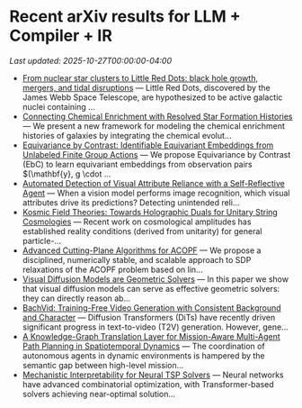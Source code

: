 # Recent arXiv results for LLM + Compiler + IR

*Last updated: 2025-10-27T00:00:00-04:00*

- [From nuclear star clusters to Little Red Dots: black hole growth,
  mergers, and tidal disruptions](http://arxiv.org/abs/2510.21709v1) — Little Red Dots, discovered by the James Webb Space Telescope, are hypothesized to be active galactic nuclei containing ...
- [Connecting Chemical Enrichment with Resolved Star Formation Histories](http://arxiv.org/abs/2510.21707v1) — We present a new framework for modeling the chemical enrichment histories of galaxies by integrating the chemical evolut...
- [Equivariance by Contrast: Identifiable Equivariant Embeddings from
  Unlabeled Finite Group Actions](http://arxiv.org/abs/2510.21706v1) — We propose Equivariance by Contrast (EbC) to learn equivariant embeddings from observation pairs $(\mathbf{y}, g \cdot \...
- [Automated Detection of Visual Attribute Reliance with a Self-Reflective
  Agent](http://arxiv.org/abs/2510.21704v1) — When a vision model performs image recognition, which visual attributes drive its predictions? Detecting unintended reli...
- [Kosmic Field Theories: Towards Holographic Duals for Unitary String
  Cosmologies](http://arxiv.org/abs/2510.21701v1) — Recent work on cosmological amplitudes has established reality conditions (derived from unitarity) for general particle-...
- [Advanced Cutting-Plane Algorithms for ACOPF](http://arxiv.org/abs/2510.21698v1) — We propose a disciplined, numerically stable, and scalable approach to SDP relaxations of the ACOPF problem based on lin...
- [Visual Diffusion Models are Geometric Solvers](http://arxiv.org/abs/2510.21697v1) — In this paper we show that visual diffusion models can serve as effective geometric solvers: they can directly reason ab...
- [BachVid: Training-Free Video Generation with Consistent Background and
  Character](http://arxiv.org/abs/2510.21696v1) — Diffusion Transformers (DiTs) have recently driven significant progress in text-to-video (T2V) generation. However, gene...
- [A Knowledge-Graph Translation Layer for Mission-Aware Multi-Agent Path
  Planning in Spatiotemporal Dynamics](http://arxiv.org/abs/2510.21695v1) — The coordination of autonomous agents in dynamic environments is hampered by the semantic gap between high-level mission...
- [Mechanistic Interpretability for Neural TSP Solvers](http://arxiv.org/abs/2510.21693v1) — Neural networks have advanced combinatorial optimization, with Transformer-based solvers achieving near-optimal solution...
